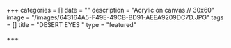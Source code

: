 +++
categories = []
date = ""
description = "Acrylic on canvas // 30x60"
image = "/images/643164A5-F49E-49CB-BD91-AEEA9209DC7D.JPG"
tags = []
title = "DESERT EYES "
type = "featured"

+++
